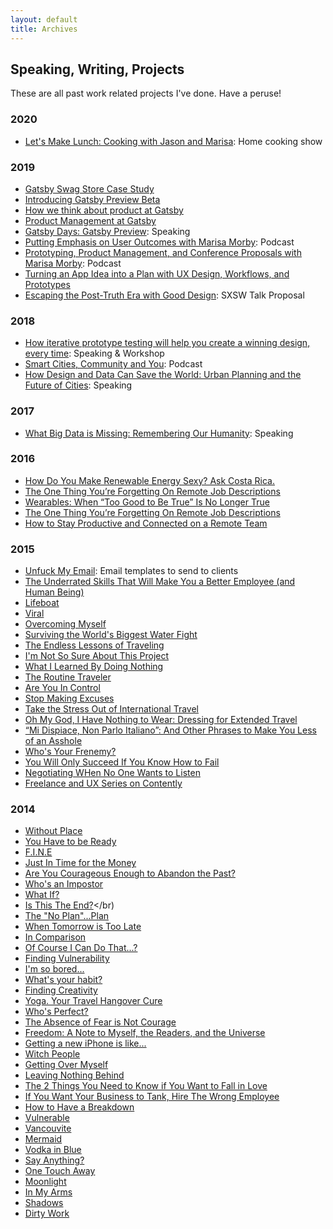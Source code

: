 ```yaml
---
layout: default
title: Archives
---
```

## Speaking, Writing, Projects
These are all past work related projects I've done. Have a peruse!

### 2020
- [Let's Make Lunch: Cooking with Jason and Marisa](https://www.youtube.com/watch?v=NcE_nDlLeJA): Home cooking show</br>

### 2019
- [Gatsby Swag Store Case Study](https://www.gatsbyjs.com/blog/2019-01-24-swag-store)</br>
- [Introducing Gatsby Preview Beta](https://www.gatsbyjs.com/blog/2019-03-22-introducing-gatsby-preview-beta)</br>
- [How we think about product at Gatsby](https://www.gatsbyjs.com/blog/2019-04-03-how-we-think-about-product-at-gatsby)</br>
- [Product Management at Gatsby](https://www.gatsbyjs.com/blog/2019-06-17-product-management-at-gatsby)</br>
- [Gatsby Days: Gatsby Preview](https://www.youtube.com/watch?v=XG5gdoyAiwE): Speaking</br>
- [Putting Emphasis on User Outcomes with Marisa Morby](https://egghead.io/podcasts/putting-emphasis-on-user-outcomes-with-marisa-morby): Podcast</br>
- [Prototyping, Product Management, and Conference Proposals with Marisa Morby](https://techjr.dev/episodes/2019/prototyping-product-management-and-conference-proposals-with-marisa-morby/): Podcast</br>
- [Turning an App Idea into a Plan with UX Design, Workflows, and Prototypes](https://www.learnwithjason.dev/turning-an-app-idea-into-a-plan-with-ux-design-workflows-and-prototypes)</br>
- [Escaping the Post-Truth Era with Good Design](https://panelpicker.sxsw.com/vote/90509): SXSW Talk Proposal</br>

### 2018
- [How iterative prototype testing will help you create a winning design, every time](https://www.youtube.com/watch?v=fyomO5NGfdE): Speaking & Workshop</br>
- [Smart Cities, Community and You](https://www.youtube.com/watch?v=f7WGno223Y0): Podcast
- [How Design and Data Can Save the World: Urban Planning and the Future of Cities](https://www.youtube.com/watch?v=jpBPtYttwYE): Speaking


### 2017
- [What Big Data is Missing: Remembering Our Humanity](https://devitconf.org/speakers/marisa_morby/): Speaking

### 2016
- [How Do You Make Renewable Energy Sexy? Ask Costa Rica.](https://www.huffpost.com/entry/how-do-you-make-renewable-energy-sexy-ask-costa-rica_b_57f4498de4b0b7215072c953)</br>
- [The One Thing You’re Forgetting On Remote Job Descriptions](https://www.huffpost.com/entry/the-one-thing-youre-forgetting-on-remote-job-descriptions_b_579f3cf7e4b07066ba1f56a8)</br>
- [Wearables: When “Too Good to Be True” Is No Longer True](https://www.huffpost.com/entry/wearables-when-too-good-to-be-true-is-no-longer_b_579255efe4b0a86259d13533)</br>
- [The One Thing You’re Forgetting On Remote Job Descriptions](https://www.huffpost.com/entry/the-one-thing-youre-forgetting-on-remote-job-descriptions_b_579f3cf7e4b07066ba1f56a8)</br>
- [How to Stay Productive and Connected on a Remote Team](https://www.huffpost.com/entry/how-to-stay-productive-an_b_9818990)</br>

### 2015
- [Unfuck My Email](https://marisamorby.github.io/Unfuck-My-Email/): Email templates to send to clients </br>
- [The Underrated Skills That Will Make You a Better Employee (and Human Being)](https://www.themuse.com/advice/the-underrated-skills-that-will-make-you-a-better-employee-and-human-being)</br>
- [Lifeboat](https://medium.com/@marisamorby/lifeboat-d8ca86e47bc8)</br>
- [Viral](https://medium.com/@marisamorby/viral-408c1df02cc)</br>
- [Overcoming Myself](https://medium.com/be-a-better-human/overcoming-myself-1904d27de786)</br>
- [Surviving the World's Biggest Water Fight](https://medium.com/live-happy/surviving-the-world-s-biggest-water-fight-90989424622f)</br>
- [The Endless Lessons of Traveling](https://medium.com/live-happy/the-endless-lessons-of-traveling-d0cb84085c4c)</br>
- [I'm Not So Sure About This Project](https://medium.com/live-happy/i-m-not-so-sure-about-this-project-f356df5ee904)</br>
- [What I Learned By Doing Nothing](https://medium.com/live-happy/what-i-learned-by-doing-nothing-776c05647048)</br>
- [The Routine Traveler](https://medium.com/live-happy/the-routine-traveler-c415bedb3365)</br>
- [Are You In Control](https://medium.com/live-happy/are-you-in-control-3b1f85cf99e0)</br>
- [Stop Making Excuses](https://medium.com/live-happy/stop-making-excuses-6c5700f1eb50)</br>
- [Take the Stress Out of International Travel](https://medium.com/live-happy/take-the-stress-out-of-international-travel-1a631ca09e1d)</br>
- [Oh My God, I Have Nothing to Wear: Dressing for Extended Travel](https://medium.com/live-happy/oh-my-god-i-have-nothing-to-wear-dressing-for-extended-travel-60359781814d)</br>
- [“Mi Dispiace, Non Parlo Italiano”: And Other Phrases to Make You Less of an Asshole](https://medium.com/live-happy/mi-dispiace-non-parlo-italiano-and-other-phrases-to-make-you-less-of-an-asshole-4c3ac9fb22e3)</br>
- [Who's Your Frenemy?](https://marisamorby.medium.com/who-s-your-frenemy-c12eb4f8c7c1)</br>
- [You Will Only Succeed If You Know How to Fail](https://marisamorby.medium.com/you-will-only-succeed-if-you-know-how-to-fail-fa8a39cf1a92)</br>
- [Negotiating WHen No One Wants to Listen](https://marisamorby.medium.com/negotiating-when-no-one-wants-to-listen-acb40ce1988f)</br>
- [Freelance and UX Series on Contently](https://marisamorby.contently.com/)</br>


### 2014
- [Without Place](https://medium.com/live-happy/without-place-818be15b94d8)</br>
- [You Have to be Ready](https://medium.com/live-happy/you-have-to-be-ready-dd524e4f7286)</br>
- [F.I.N.E](https://medium.com/live-happy/f-i-n-e-5c4f97074af0)</br>
- [Just In Time for the Money](https://medium.com/live-happy/just-in-time-for-the-money-3b191f62879)</br>
- [Are You Courageous Enough to Abandon the Past?](https://medium.com/live-happy/are-you-courageous-enough-to-abandon-the-past-e6939f8129eb)</br>
- [Who's an Impostor](https://medium.com/live-happy/who-s-an-impostor-fb13a2bbf9a3)</br>
- [What If?](https://medium.com/@marisamorby/what-if-7fa799fbcfa)</br>
- [Is This The End?](https://medium.com/live-happy/is-this-the-end-bbd8dbfca77)</br)
- [The "No Plan"...Plan](https://medium.com/live-happy/the-no-plan-plan-5df400b1f464)</br>
- [When Tomorrow is Too Late](https://medium.com/live-happy/when-tomorrow-is-too-late-311037f7cba6)</br>
- [In Comparison](https://medium.com/live-happy/in-comparison-e4f680309b02)</br>
- [Of Course I Can Do That...?](https://medium.com/live-happy/of-course-i-can-do-that-9c674803ebba)</br>
- [Finding Vulnerability](https://medium.com/live-happy/finding-vulnerability-2b186d9b0b12)</br>
- [I'm so bored...](https://medium.com/live-happy/i-m-so-bored-5271ad672efd)</br>
- [What's your habit?](https://medium.com/live-happy/what-s-your-habit-e5cefd85ddb5)</br>
- [Finding Creativity](https://medium.com/live-happy/finding-creativity-bd6b76fe360b)</br>
- [Yoga. Your Travel Hangover Cure](https://medium.com/live-happy/yoga-your-travel-hangover-cure-66d928a39d65)</br>
- [Who's Perfect?](https://medium.com/live-happy/who-s-perfect-5a10d3f22fcf)</br>
- [The Absence of Fear is Not Courage](https://medium.com/live-happy/the-absence-of-fear-is-not-courage-5eecb36b0870)</br>
- [Freedom: A Note to Myself, the Readers, and the Universe](https://medium.com/live-happy/freedom-a-note-to-myself-the-readers-and-the-universe-1f33b8f099e4)</br>
- [Getting a new iPhone is like...](https://medium.com/live-happy/getting-a-new-iphone-is-like-925726e4458c)</br>
- [Witch People](https://medium.com/live-happy/getting-a-new-iphone-is-like-925726e4458c)</br>
- [Getting Over Myself](https://medium.com/be-a-better-human/getting-over-myself-44c0bdb0e75e)</br>
- [Leaving Nothing Behind](https://medium.com/be-a-better-human/getting-over-myself-44c0bdb0e75e)</br>
- [The 2 Things You Need to Know if You Want to Fall in Love](https://medium.com/@marisamorby/the-2-things-you-need-to-know-if-you-want-to-fall-in-love-17f80a7a7f0f)</br>
- [If You Want Your Business to Tank, Hire The Wrong Employee](https://medium.com/@marisamorby/if-you-want-your-business-to-tank-hire-the-wrong-employee-ac9aa26f1642)</br>
- [How to Have a Breakdown](https://medium.com/@marisamorby/how-to-have-a-breakdown-35524d72dea7)</br>
- [Vulnerable](https://marisamorby.medium.com/vulnerable-a8c4b3f44d3d)</br>
- [Vancouvite](https://marisamorby.medium.com/vancouvite-cd5f147766b5)</br>
- [Mermaid](https://marisamorby.medium.com/mermaid-13259767c466)</br>
- [Vodka in Blue](https://marisamorby.medium.com/vodka-in-blue-354f5b3c8e75)</br>
- [Say Anything?](https://marisamorby.medium.com/say-anything-6bd990987768)</br>
- [One Touch Away](https://marisamorby.medium.com/one-touch-away-e1e1bf3d915)</br>
- [Moonlight](https://marisamorby.medium.com/moonlight-7dadef4e4a93)</br>
- [In My Arms](https://marisamorby.medium.com/this-painting-tn-by-zdzislaw-beksinski-has-always-fascinated-me-as-does-most-of-his-work-ive-587302efaf94)</br>
- [Shadows](https://marisamorby.medium.com/shadows-2628da29613a)</br>
- [Dirty Work](https://marisamorby.medium.com/dirty-work-2d496ab779cd)</br>






